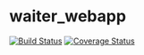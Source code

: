 # waiter_webapp

[![Build Status](https://travis-ci.com/ammaar345/waiter_webapp.svg?branch=main)](https://travis-ci.com/ammaar345/waiter_webapp)
[![Coverage Status](https://coveralls.io/repos/github/ammaar345/waiter_webapp/badge.svg?branch=main)](https://coveralls.io/github/ammaar345/waiter_webapp?branch=main)
